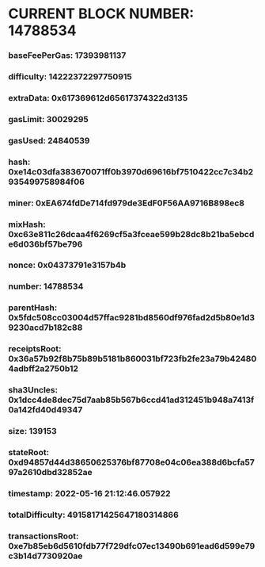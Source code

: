 # CURRENT BLOCK NUMBER: 14788534

### baseFeePerGas: 17393981137
### difficulty: 14222372297750915
### extraData: 0x617369612d65617374322d3135
### gasLimit: 30029295
### gasUsed: 24840539
### hash: 0xe14c03dfa383670071ff0b3970d69616bf7510422cc7c34b2935499758984f06
### miner: 0xEA674fdDe714fd979de3EdF0F56AA9716B898ec8
### mixHash: 0xc63e811c26dcaa4f6269cf5a3fceae599b28dc8b21ba5ebcde6d036bf57be796
### nonce: 0x04373791e3157b4b
### number: 14788534
### parentHash: 0x5fdc508cc03004d57ffac9281bd8560df976fad2d5b80e1d39230acd7b182c88
### receiptsRoot: 0x36a57b92f8b75b89b5181b860031bf723fb2fe23a79b424804adbff2a2750b12
### sha3Uncles: 0x1dcc4de8dec75d7aab85b567b6ccd41ad312451b948a7413f0a142fd40d49347
### size: 139153
### stateRoot: 0xd94857d44d38650625376bf87708e04c06ea388d6bcfa5797a2610dbd32852ae
### timestamp: 2022-05-16 21:12:46.057922
### totalDifficulty: 49158171425647180314866
### transactionsRoot: 0xe7b85eb6d5610fdb77f729dfc07ec13490b691ead6d599e79c3b14d7730920ae
